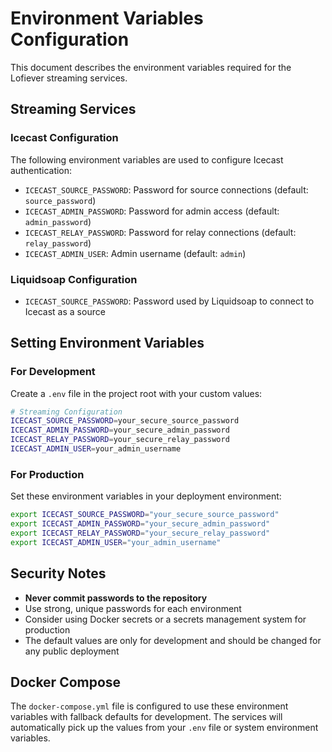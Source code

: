 # Environment Variables Configuration

This document describes the environment variables required for the Lofiever streaming services.

## Streaming Services

### Icecast Configuration

The following environment variables are used to configure Icecast authentication:

- `ICECAST_SOURCE_PASSWORD`: Password for source connections (default: `source_password`)
- `ICECAST_ADMIN_PASSWORD`: Password for admin access (default: `admin_password`)
- `ICECAST_RELAY_PASSWORD`: Password for relay connections (default: `relay_password`)
- `ICECAST_ADMIN_USER`: Admin username (default: `admin`)

### Liquidsoap Configuration

- `ICECAST_SOURCE_PASSWORD`: Password used by Liquidsoap to connect to Icecast as a source

## Setting Environment Variables

### For Development

Create a `.env` file in the project root with your custom values:

```bash
# Streaming Configuration
ICECAST_SOURCE_PASSWORD=your_secure_source_password
ICECAST_ADMIN_PASSWORD=your_secure_admin_password
ICECAST_RELAY_PASSWORD=your_secure_relay_password
ICECAST_ADMIN_USER=your_admin_username
```

### For Production

Set these environment variables in your deployment environment:

```bash
export ICECAST_SOURCE_PASSWORD="your_secure_source_password"
export ICECAST_ADMIN_PASSWORD="your_secure_admin_password"
export ICECAST_RELAY_PASSWORD="your_secure_relay_password"
export ICECAST_ADMIN_USER="your_admin_username"
```

## Security Notes

- **Never commit passwords to the repository**
- Use strong, unique passwords for each environment
- Consider using Docker secrets or a secrets management system for production
- The default values are only for development and should be changed for any public deployment

## Docker Compose

The `docker-compose.yml` file is configured to use these environment variables with fallback defaults for development. The services will automatically pick up the values from your `.env` file or system environment variables. 